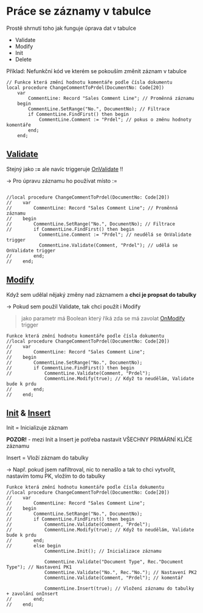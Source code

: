 # Práce se záznamy v tabulce

Prostě shrnutí toho jak funguje úprava dat v tabulce

- Validate
- Modify
- Init
- Delete

Příklad: Nefunkční kód ve kterém se pokouším změnit záznam v tabulce
```al
// Funkce která změní hodnotu komentáře podle čísla dokumentu
local procedure ChangeCommentToPrdel(DocumentNo: Code[20]) 
    var
        CommentLine: Record "Sales Comment Line"; // Proměnná záznamu
    begin
        CommentLine.SetRange("No.", DocumentNo); // Filtrace
        if CommentLine.FindFirst() then begin
            CommentLine.Comment := "Prdel"; // pokus o změnu hodnoty komentáře
        end;                 
    end;
```

## [Validate](https://learn.microsoft.com/en-us/dynamics365/business-central/dev-itpro/developer/methods-auto/record/record-validate-method)

Stejný jako **:=** ale navíc triggeruje [OnValidate](https://learn.microsoft.com/en-us/dynamics365/business-central/dev-itpro/developer/triggers-auto/field/devenv-onvalidate-field-trigger) !!

→ Pro úpravu záznamu ho používat místo :=

```al
 
//local procedure ChangeCommentToPrdel(DocumentNo: Code[20]) 
//    var
//        CommentLine: Record "Sales Comment Line"; // Proměnná záznamu
//    begin
//        CommentLine.SetRange("No.", DocumentNo); // Filtrace
//        if CommentLine.FindFirst() then begin
            CommentLine.Comment := "Prdel"; // neudělá se OnValidate trigger
            CommentLine.Validate(Comment, "Prdel"); // udělá se OnValidate trigger
//        end;                 
//    end;
```

## [Modify](https://learn.microsoft.com/en-us/dynamics-nav/modify-function--record-)

Když sem udělal nějaký změny nad záznamem a **chci je propsat do tabulky**

→ Pokud sem použil Validate, tak chci použít i Modify

> jako parametr má Boolean který říká zda se má zavolat [OnModify](https://learn.microsoft.com/en-us/dynamics365/business-central/dev-itpro/developer/triggers-auto/table/devenv-onmodify-table-trigger) trigger

```al
Funkce která změní hodnotu komentáře podle čísla dokumentu
//local procedure ChangeCommentToPrdel(DocumentNo: Code[20]) 
//    var
//        CommentLine: Record "Sales Comment Line";
//    begin
//        CommentLine.SetRange("No.", DocumentNo);
//        if CommentLine.FindFirst() then begin
//            CommentLine.Validate(Comment, "Prdel");
              CommentLine.Modify(true); // Když to neudělám, Validate bude k prdu
//        end;                 
//    end;
```

## [Init](https://learn.microsoft.com/en-us/dynamics365/business-central/dev-itpro/developer/methods-auto/record/record-init-method) & [Insert](https://learn.microsoft.com/en-us/dynamics365/business-central/dev-itpro/developer/methods-auto/record/record-insert--method)

Init = Inicializuje záznam

**POZOR!** - mezi Init a Insert je potřeba nastavit VŠECHNY PRIMÁRNÍ KLÍČE záznamu

Insert = Vloží záznam do tabulky

→ Např. pokud jsem nafiltroval, nic to nenašlo a tak to chci vytvořit, nastavím tomu PK, vložím to do tabulky

```al
Funkce která změní hodnotu komentáře podle čísla dokumentu
//local procedure ChangeCommentToPrdel(DocumentNo: Code[20]) 
//    var
//        CommentLine: Record "Sales Comment Line";
//    begin
//        CommentLine.SetRange("No.", DocumentNo);
//        if CommentLine.FindFirst() then begin
//            CommentLine.Validate(Comment, "Prdel");
//            CommentLine.Modify(true); // Když to neudělám, Validate bude k prdu
//        end;
//        else begin
              CommentLine.Init(); // Inicializace záznamu

              CommentLine.Validate("Document Type", Rec."Document Type"); // Nastavení PK1
              CommentLine.Validate("No.", Rec."No."); // Nastavení PK2
              CommentLine.Validate(Comment, "Prdel"); // komentář
              
              CommentLine.Insert(true); // Vložení záznamu do tabulky + zavolání onInsert
//        end;                
//    end;
```
